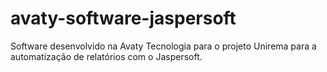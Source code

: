 # avaty-software-jaspersoft
Software desenvolvido na Avaty Tecnologia para o projeto Unirema para a automatização de relatórios com o Jaspersoft.
